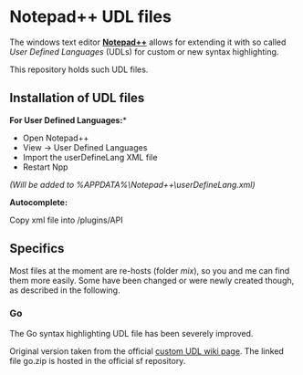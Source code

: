 Notepad++ UDL files
==============

The windows text editor [**Notepad++**](http://notepad-plus-plus.org/) allows for extending it with so called *User Defined Languages* (UDLs) for custom or new syntax highlighting.

This repository holds such UDL files.


## Installation of UDL files

**For User Defined Languages:***

* Open Notepad++
* View -> User Defined Languages
* Import the userDefineLang XML file
* Restart Npp

*(Will be added to %APPDATA%\Notepad++\userDefineLang.xml)*


**Autocomplete:**

Copy xml file into
<InstallDIR>/plugins/API


## Specifics

Most files at the moment are re-hosts (folder *mix*), so you and me can find them more easily. Some have been changed or were newly created though, as described in the following.

### Go

The Go syntax highlighting UDL file has been severely improved.

Original version taken from the official [custom UDL wiki page](http://sourceforge.net/apps/mediawiki/notepad-plus/index.php?title=User_Defined_Language_Files). The linked file go.zip is hosted in the official sf repository.
